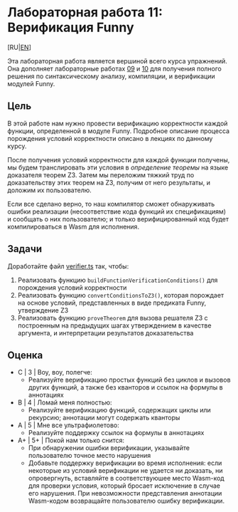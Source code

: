 # Лабораторная работа 11: Верификация Funny

[RU|[EN](README.md)]

Эта лабораторная работа является вершиной всего курса упражнений. Она дополняет лабораторные работах [09](../lab09/README.ru.md) и [10](../lab10/README.ru.md) для получения полного решения по синтаксическому анализу, компиляции, и верификации модулей Funny.

## Цель

В этой работе нам нужно провести верификацию корректности каждой функции, определенной в модуле Funny. Подробное описание процесса порождения условий корректности описано в лекциях по данному курсу.

После получения условий корректности для каждой функции получены, мы будем транслировать эти условия в *определение теоремы* на языке доказателя теорем Z3. Затем мы переложим тяжкий труд по доказательству этих теорем на Z3, получим от него результаты, и доложим их пользователю.

Если все сделано верно, то наш компилятор сможет обнаруживать ошибки реализации (несоответствие кода функций их спецификациям) и сообщать о них пользователю; и только верифицированный код будет компилироваться в Wasm для исполнения.

## Задачи

Доработайте файл [verifier.ts](src/verifier.ts) так, чтобы:

1. Реализовать функцию `buildFunctionVerificationConditions()` для порождения условий корректности
2. Реализовать функцию `convertConditionsToZ3()`, которая порождает на основе условий, представленных в виде предиката Funny, утверждение Z3
3. Реализовать функцию `proveTheorem` для вызова решателя Z3 с построенным на предыдущих шагах утверждением в качестве аргумента, и интерпретации результатов доказательства

## Оценка

- C | 3 | Воу, воу, полегче:
  - Реализуйте верификацию простых функций без циклов и  вызовов других функций, а также без кванторов и ссылок на формулы в аннотациях
- B | 4 | Ломай меня полностью:
  - Реализуйте верификацию функций, содержащих циклы или рекурсию; аннотации могут содержать кванторы
- A | 5 | Мне все ультрафиолетово:
  - Реализуйте поддержку ссылок на формулы в аннотациях
- A+ | 5+ | Покой нам только снится:
  - При обнаружении ошибки верификации, указывайте пользователю точное место нарушения
  - Добавьте поддержку верификации во время исполнения: если некоторые из условий верификации не удается ни доказать, ни опровергнуть, вставляйте в соответствуюшее место Wasm-код для проверки условия, который бросает исключение в случае его нарушения. При невозможности представления аннотации Wasm-кодом возвращайте пользователю ошибку верификации.
  